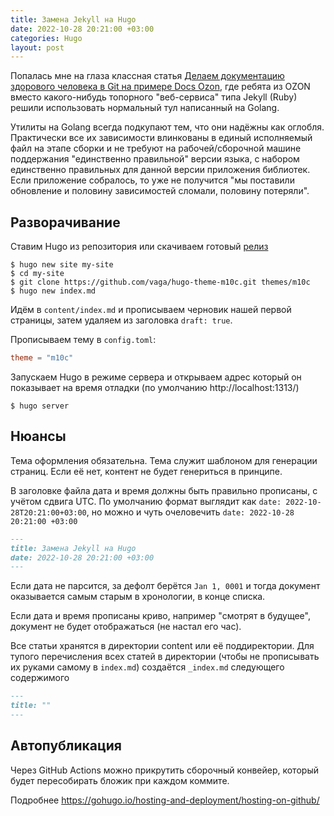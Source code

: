 ```yaml
---
title: Замена Jekyll на Hugo
date: 2022-10-28 20:21:00 +03:00
categories: Hugo
layout: post
---
```


Попалась мне на глаза классная статья [Делаем документацию здорового человека в Git на примере Docs Ozon](https://habr.com/ru/company/ozontech/blog/695868/), где ребята из OZON вместо какого-нибудь топорного "веб-сервиса" типа Jekyll (Ruby) решили использовать нормальный тул написанный на Golang.

Утилиты на Golang всегда подкупают тем, что они надёжны как оглобля. Практически все их зависимости влинкованы в единый исполняемый файл на этапе сборки и не требуют на рабочей/сборочной машине поддержания "единственно правильной" версии языка, с набором единственно правильных для данной версии приложения библиотек. Если приложение собралось, то уже не получится "мы поставили обновление и половину зависимостей сломали, половину потеряли".

## Разворачивание

Ставим Hugo из репозитория или скачиваем готовый [релиз](https://github.com/gohugoio/hugo/releases)

```
$ hugo new site my-site
$ cd my-site
$ git clone https://github.com/vaga/hugo-theme-m10c.git themes/m10c
$ hugo new index.md
```

Идём в `content/index.md` и прописываем черновик нашей первой страницы, затем удаляем из заголовка `draft: true`.

Прописываем тему в `config.toml`:
```toml
theme = "m10c"
```

Запускаем Hugo в режиме сервера и открываем адрес который он показывает на время отладки (по умолчанию http://localhost:1313/)
```shell
$ hugo server
```


## Нюансы

Тема оформления обязательна. Тема служит шаблоном для генерации страниц. Если её нет, контент не будет генериться в принципе.

В заголовке файла дата и время должны быть правильно прописаны, с учётом сдвига UTC. По умолчанию формат выглядит как `date: 2022-10-28T20:21:00+03:00`, но можно и чуть очеловечить `date: 2022-10-28 20:21:00 +03:00`

```markdown
---
title: Замена Jekyll на Hugo
date: 2022-10-28 20:21:00 +03:00
---
```

Если дата не парсится, за дефолт берётся `Jan 1, 0001` и тогда документ оказывается самым старым в хронологии, в конце списка.

Если дата и время прописаны криво, например "смотрят в будущее", документ не будет отображаться (не настал его час).

Все статьи хранятся в директории content или её поддиректории. Для тупого перечисления всех статей в директории (чтобы не прописывать их руками самому в `index.md`) создаётся `_index.md` следующего содержимого

```markdown
---
title: ""
---
```

## Автопубликация

Через GitHub Actions можно прикрутить сборочный конвейер, который будет пересобирать бложик при каждом коммите.

Подробнее https://gohugo.io/hosting-and-deployment/hosting-on-github/
